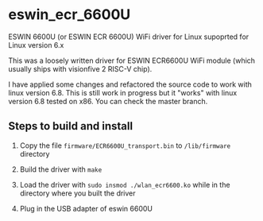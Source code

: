 # eswin_ecr_6600U
ESWIN 6600U (or ESWIN ECR 6600U) WiFi driver for Linux supoprted for Linux version 6.x

This was a loosely written driver for ESWIN ECR6600U WiFi module (which usually ships with visionfive 2 RISC-V chip).

I have applied some changes and refactored the source code to work with linux version 6.8. This is still work in progress but it "works" with linux version 6.8 tested on x86. You can check the master branch.

## Steps to build and install

1. Copy the file `firmware/ECR6600U_transport.bin` to `/lib/firmware` directory

2. Build the driver with `make`

3. Load the driver with `sudo insmod ./wlan_ecr6600.ko` while in the directory where you built the driver

4. Plug in the USB adapter of eswin 6600U
